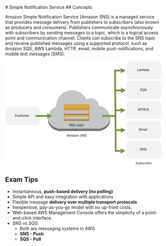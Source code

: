# Simple Notification Service
## Concepts

Amazon Simple Notification Service (Amazon SNS) is a managed service that provides message delivery from publishers to subscribers (also known as producers and consumers). Publishers communicate asynchronously with subscribers by sending messages to a topic, which is a logical access point and communication channel. Clients can subscribe to the SNS topic and receive published messages using a supported protocol, such as Amazon SQS, AWS Lambda, HTTP, email, mobile push notifications, and mobile text messages (SMS).

![SNS](./sns-how-works.png)

## Exam Tips
* Instantaneous, **push-based delivery (no polling)**
* Simple API and easy integration with applications
* Flexible message **delivery over multiple transport protocols**
* Inexpensive, pay-as-you-go model with no up-front costs.
* Web-based AWS Management Console offers the simplicity of a point-and-click interface.
* SNS vs SQS:
  * Both are messaging systems in AWS
  * **SNS - Push**
  * **SQS - Pull**
